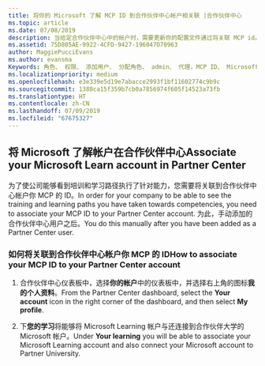 ```yaml
---
title: 将你的 Microsoft 了解 MCP ID 到合作伙伴中心帐户相关联 |合作伙伴中心
ms.topic: article
ms.date: 07/08/2019
description: 当给定合作伙伴中心中的帐户时，需要更新你的配置文件通过将关联 MCP id。
ms.assetid: 75D805AE-9922-4CFD-9427-196047D70963
author: MaggiePucciEvans
ms.author: evansma
Keywords: 角色、 权限、 添加用户、 分配角色、 admin、 代理，MCP ID、 Microsoft 了解
ms.localizationpriority: medium
ms.openlocfilehash: e3e339e5d19e7abacce2993f1bf11602774c9b9c
ms.sourcegitcommit: 1388ca15f359b7cb0a7856974f605f14523a73fb
ms.translationtype: HT
ms.contentlocale: zh-CN
ms.lasthandoff: 07/09/2019
ms.locfileid: "67675327"
---
```

## <a name="associate-your-microsoft-learn-account-in-partner-center"></a><span data-ttu-id="61f0d-104">将 Microsoft 了解帐户在合作伙伴中心</span><span class="sxs-lookup"><span data-stu-id="61f0d-104">Associate your Microsoft Learn account in Partner Center</span></span>

<span data-ttu-id="61f0d-105">为了使公司能够看到培训和学习路径执行了针对能力，您需要将关联到合作伙伴中心帐户你 MCP 的 ID。</span><span class="sxs-lookup"><span data-stu-id="61f0d-105">In order for your company to be able to see the training and learning paths you have taken towards competencies, you need to associate your MCP ID to your Partner Center account.</span></span> <span data-ttu-id="61f0d-106">为此，手动添加的合作伙伴中心用户之后。</span><span class="sxs-lookup"><span data-stu-id="61f0d-106">You do this manually after you have been added as a Partner Center user.</span></span>

### <a name="how-to-associate-your-mcp-id-to-your-partner-center-account"></a><span data-ttu-id="61f0d-107">如何将关联到合作伙伴中心帐户你 MCP 的 ID</span><span class="sxs-lookup"><span data-stu-id="61f0d-107">How to associate your MCP ID to your Partner Center account</span></span>

1. <span data-ttu-id="61f0d-108">合作伙伴中心仪表板中，选择**你的帐户**中的仪表板中，并选择右上角的图标**我的个人资料**。</span><span class="sxs-lookup"><span data-stu-id="61f0d-108">From the Partner Center dashboard, select the **Your account** icon in the right corner of the dashboard, and then select **My profile**.</span></span>

2. <span data-ttu-id="61f0d-109">下**您的学习**将能够将 Microsoft Learning 帐户与还连接到合作伙伴大学的 Microsoft 帐户。</span><span class="sxs-lookup"><span data-stu-id="61f0d-109">Under **Your learning** you will be able to associate your Microsoft Learning account and also connect your Microsoft account to Partner University.</span></span>